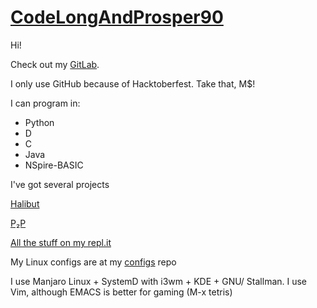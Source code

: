 # [CodeLongAndProsper90](https://github.com/CodeLongAndProsper90)

Hi!

Check out my [GitLab](https://gitlab.com/CodeLongAndProsper90).

I only use GitHub because of Hacktoberfest. Take that, M$!

I can program in:

- Python
- D
- C
- Java
- NSpire-BASIC

I've got several projects

[Halibut](https://github.com/CodeLongAndProsper90/Halibut)

[P₂P](https://github.com/CodeLongAndProsper90/P2P)

[All the stuff on my repl.it](https://repl.it/@CodeLongAndPros)

My Linux configs are at my [configs](github.com/CodeLongAndProsper90/configs) repo


I use Manjaro Linux + SystemD with i3wm + KDE + GNU/ Stallman.
I use Vim, although EMACS is better for gaming (M-x tetris)

